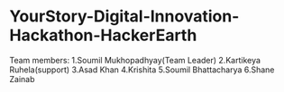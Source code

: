 # YourStory-Digital-Innovation-Hackathon-HackerEarth
Team members:
1.Soumil Mukhopadhyay(Team Leader)
2.Kartikeya Ruhela(support)
3.Asad Khan
4.Krishita
5.Soumil Bhattacharya
6.Shane Zainab

